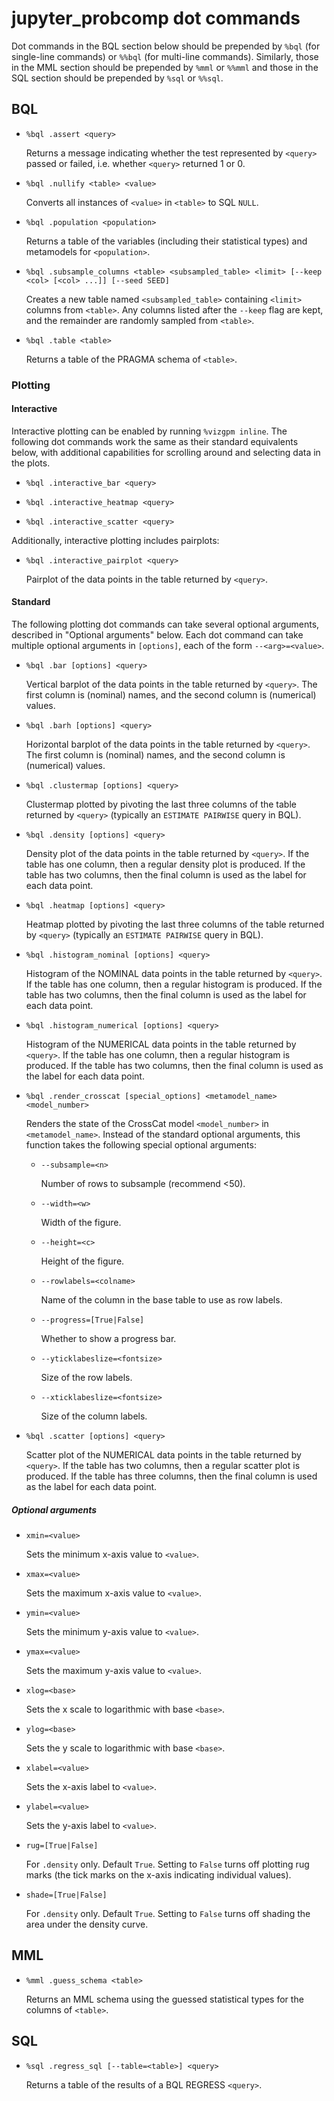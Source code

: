 # jupyter_probcomp dot commands
Dot commands in the BQL section below should be prepended by `%bql` (for
single-line commands) or `%%bql` (for multi-line commands). Similarly, those in
the MML section should be prepended by `%mml` or `%%mml` and those in the SQL
section should be prepended by `%sql` or `%%sql`.

## BQL
- `%bql .assert <query>`

	Returns a message indicating whether the test represented by `<query>`
	passed or failed, i.e. whether `<query>` returned 1 or 0.

- `%bql	.nullify <table> <value>`

	Converts all instances of `<value>` in `<table>` to SQL `NULL`.

- `%bql	.population <population>`

	Returns a table of the variables (including their statistical types) and
	metamodels for `<population>`.

- `%bql .subsample_columns <table> <subsampled_table> <limit> [--keep <col> [<col> ...]] [--seed SEED]`

	Creates a new table named `<subsampled_table>` containing `<limit>` columns
	from `<table>`. Any columns listed after the `--keep` flag are kept, and the
	remainder are randomly sampled from `<table>`.

- `%bql	.table <table>`

	Returns a table of the PRAGMA schema of `<table>`.

### Plotting
#### Interactive
Interactive plotting can be enabled by running `%vizgpm inline`.
The following dot commands work the same as their standard equivalents below,
with additional capabilities for scrolling around and selecting data in the
plots.

- `%bql .interactive_bar <query>`

- `%bql .interactive_heatmap <query>`

- `%bql .interactive_scatter <query>`

Additionally, interactive plotting includes pairplots:

- `%bql .interactive_pairplot <query>`

	Pairplot of the data points in the table returned by `<query>`.

#### Standard
The following plotting dot commands can take several optional arguments,
described in "Optional arguments" below. Each dot command can take multiple
optional arguments in `[options]`, each of the form `--<arg>=<value>`.

- `%bql .bar [options] <query>`

	Vertical barplot of the data points in the table returned by `<query>`. The
	first column is (nominal) names, and the second column is (numerical)
	values.

- `%bql .barh [options] <query>`

	Horizontal barplot of the data points in the table returned by `<query>`.
	The first column is (nominal) names, and the second column is (numerical)
	values.

- `%bql .clustermap [options] <query>`

	Clustermap plotted by pivoting the last three columns of the table returned
	by `<query>` (typically an `ESTIMATE PAIRWISE` query in BQL).

- `%bql .density [options] <query>`

	Density plot of the data points in the table returned by `<query>`. If the
	table has one column, then a regular density plot is produced. If the table
	has two columns, then the final column is used as the label for each data
	point.

- `%bql .heatmap [options] <query>`

	Heatmap plotted by pivoting the last three columns of the table returned by
	`<query>` (typically an `ESTIMATE PAIRWISE` query in BQL).

- `%bql .histogram_nominal [options] <query>`

	Histogram of the NOMINAL data points in the table returned by `<query>`. If
	the table has one column, then a regular histogram is produced. If the table
	has two columns, then the final column is used as the label for each data
	point.

- `%bql .histogram_numerical [options] <query>`

	Histogram of the NUMERICAL data points in the table returned by `<query>`.
	If the table has one column, then a regular histogram is produced. If the
	table has two columns, then the final column is used as the label for each
	data point.

- `%bql .render_crosscat [special_options] <metamodel_name> <model_number>`

	Renders the state of the CrossCat model `<model_number>` in
	`<metamodel_name>`. Instead of the standard optional arguments, this
	function takes the following special optional arguments:
	- `--subsample=<n>`

		Number of rows to subsample (recommend <50).

    - `--width=<w>`

    	Width of the figure.

    - `--height=<c>`

    	Height of the figure.

    - `--rowlabels=<colname>`

    	Name of the column in the base table to use as row labels.

    - `--progress=[True|False]`

    	Whether to show a progress bar.

    - `--yticklabeslize=<fontsize>`

    	Size of the row labels.

    - `--xticklabeslize=<fontsize>`

    	Size of the column labels.

- `%bql .scatter [options] <query>`

	Scatter plot of the NUMERICAL data points in the table returned by
	`<query>`. If the table has two columns, then a regular scatter plot is
	produced. If the table has three columns, then the final column is used as
	the label for each data point.

##### Optional arguments
- `xmin=<value>`

	Sets the minimum x-axis value to `<value>`.

- `xmax=<value>`

	Sets the maximum x-axis value to `<value>`.

- `ymin=<value>`

	Sets the minimum y-axis value to `<value>`.

- `ymax=<value>`

	Sets the maximum y-axis value to `<value>`.

- `xlog=<base>`

	Sets the x scale to logarithmic with base `<base>`.

- `ylog=<base>`

	Sets the y scale to logarithmic with base `<base>`.

- `xlabel=<value>`

	Sets the x-axis label to `<value>`.

- `ylabel=<value>`

	Sets the y-axis label to `<value>`.

- `rug=[True|False]`

	For `.density` only. Default `True`. Setting to `False` turns off plotting
	rug marks (the tick marks on the x-axis indicating individual values).

- `shade=[True|False]`

	For `.density` only. Default `True`. Setting to `False` turns off shading
	the area under the density curve.

## MML
- `%mml .guess_schema <table>`

	Returns an MML schema using the guessed statistical types for the columns of
	`<table>`.

## SQL
- `%sql .regress_sql [--table=<table>] <query>`

	Returns a table of the results of a BQL REGRESS `<query>`.
